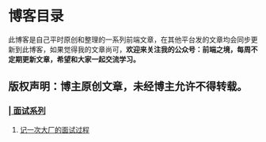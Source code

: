 # 博客目录
此博客是自己平时原创和整理的一系列前端文章，在其他平台发的文章均会同步更新到此博客，如果觉得我的文章尚可，**欢迎来关注我的公众号：前端之境，每周不定期更新文章，希望和大家一起交流学习。**

## 版权声明：博主原创文章，未经博主允许不得转载。

### [| 面试系列](#面试-系列)  
1. [记一次大厂的面试过程](https://www.baidu.com)

